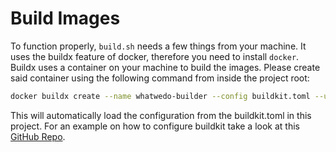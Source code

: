 # Build Images
To function properly, `build.sh` needs a few things from your machine. It uses the buildx feature of docker, therefore you need to install `docker`.
Buildx uses a container on your machine to build the images. Please create said container using the following command from inside the project root: 
```bash
docker buildx create --name whatwedo-builder --config buildkit.toml --use
```
This will automatically load the configuration from the buildkit.toml in this project.
For an example on how to configure buildkit take a look at this [GitHub Repo](https://github.com/docker/buildx/blob/master/docs/guides/custom-registry-config.md).
